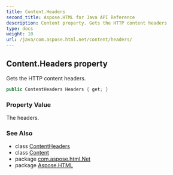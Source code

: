 ```yaml
---
title: Content.Headers
second_title: Aspose.HTML for Java API Reference
description: Content property. Gets the HTTP content headers
type: docs
weight: 10
url: /java/com.aspose.html.net/content/headers/
---
```

## Content.Headers property

Gets the HTTP content headers.

```java
public ContentHeaders Headers { get; }
```

### Property Value

The headers.

### See Also

* class [ContentHeaders](../../contentheaders/)
* class [Content](../)
* package [com.aspose.html.Net](../../content/)
* package [Aspose.HTML](../../../)
